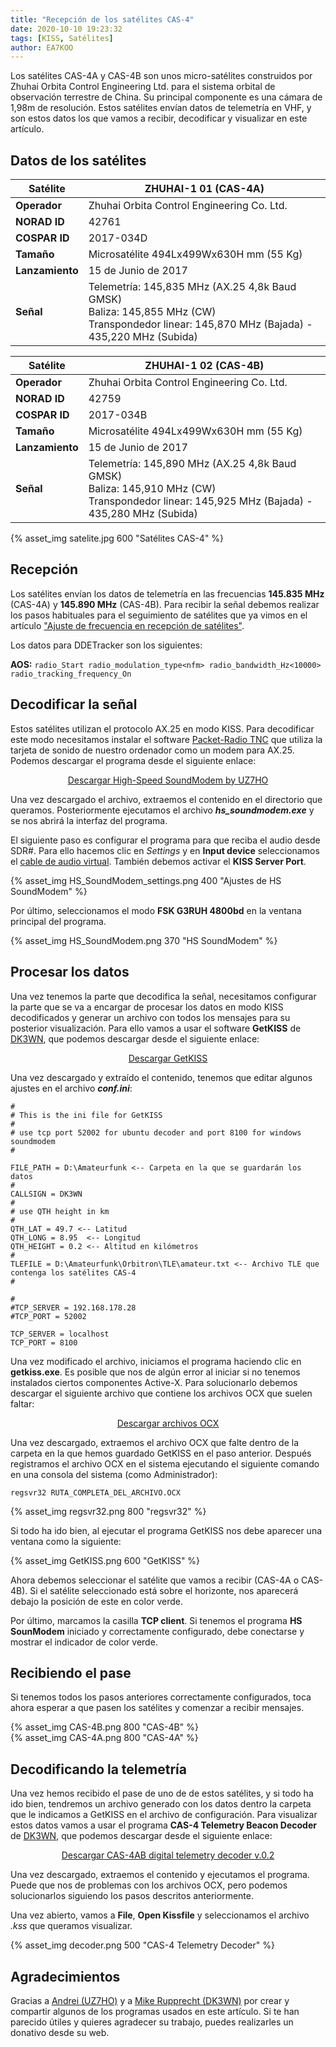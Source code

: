 ```yaml
---
title: "Recepción de los satélites CAS-4"
date: 2020-10-10 19:23:32
tags: [KISS, Satélites]
author: EA7KOO
---
```


Los satélites CAS-4A y CAS-4B son unos micro-satélites construidos por Zhuhai Orbita Control Engineering Ltd. para el sistema orbital de observación terrestre de China. Su principal componente es una cámara de 1,98m de resolución. Estos satélites envían datos de telemetría en VHF, y son estos datos los que vamos a recibir, decodificar y visualizar en este artículo.

<!-- more -->

## Datos de los satélites

| Satélite        | ZHUHAI-1 01 (CAS-4A) |
|-----------------|---|
| **Operador**    | Zhuhai Orbita Control Engineering Co. Ltd. |
| **NORAD ID**    | 42761 |
| **COSPAR ID**   | 2017-034D |
| **Tamaño**      | Microsatélite 494Lx499Wx630H mm (55 Kg) |
| **Lanzamiento** | 15 de Junio de 2017 |
| **Señal**       | Telemetría: 145,835 MHz (AX.25 4,8k Baud GMSK) <br> Baliza: 145,855 MHz (CW) <br> Transpondedor linear: 145,870 MHz (Bajada) - 435,220 MHz (Subida)|


| Satélite        | ZHUHAI-1 02 (CAS-4B) |
|-----------------|---|
| **Operador**    | Zhuhai Orbita Control Engineering Co. Ltd. |
| **NORAD ID**    | 42759 |
| **COSPAR ID**   | 2017-034B |
| **Tamaño**      | Microsatélite 494Lx499Wx630H mm (55 Kg) |
| **Lanzamiento** | 15 de Junio de 2017 |
| **Señal**       | Telemetría: 145,890 MHz (AX.25 4,8k Baud GMSK) <br> Baliza: 145,910 MHz (CW) <br> Transpondedor linear: 145,925 MHz (Bajada) - 435,280 MHz (Subida)|

{% asset_img satelite.jpg 600 "Satélites CAS-4" %}


## Recepción

Los satélites envían los datos de telemetría en las frecuencias **145.835 MHz** (CAS-4A) y **145.890 MHz** (CAS-4B). Para recibir la señal debemos realizar los pasos habituales para el seguimiento de satélites que ya vimos en el artículo ["Ajuste de frecuencia en recepción de satélites"](/ajuste-frecuencia-doppler-orbitron/).

Los datos para DDETracker son los siguientes:

**AOS:**
    ```
    radio_Start
    radio_modulation_type<nfm>
    radio_bandwidth_Hz<10000>
    radio_tracking_frequency_On
    ```


## Decodificar la señal

Estos satélites utilizan el protocolo AX.25 en modo KISS. Para decodificar este modo necesitamos instalar el software [Packet-Radio TNC](http://uz7.ho.ua/packetradio.htm) que utiliza la tarjeta de sonido de nuestro ordenador como un modem para AX.25.
Podemos descargar el programa desde el siguiente enlace:
[<center>Descargar High-Speed SoundModem by UZ7HO</center>](http://uz7.ho.ua/modem_beta/hs_soundmodem27.zip)

Una vez descargado el archivo, extraemos el contenido en el directorio que queramos. Posteriormente ejecutamos el archivo **_hs\_soundmodem.exe_** y se nos abrirá la interfaz del programa.

El siguiente paso es configurar el programa para que reciba el audio desde SDR#. Para ello hacemos clic en _Settings_ y en **Input device** seleccionamos el [cable de audio virtual](/instalacion-virtual-cable-audio/). También debemos activar el **KISS Server Port**.

{% asset_img HS_SoundModem_settings.png 400 "Ajustes de HS SoundModem" %}

Por último, seleccionamos el modo **FSK G3RUH 4800bd** en la ventana principal del programa.

{% asset_img HS_SoundModem.png 370 "HS SoundModem" %}


## Procesar los datos

Una vez tenemos la parte que decodifica la señal, necesitamos configurar la parte que se va a encargar de procesar los datos en modo KISS decodificados y generar un archivo con todos los mensajes para su posterior visualización. Para ello vamos a usar el software **GetKISS** de [DK3WN](https://www.dk3wn.info/wp/ueber-mich/), que podemos descargar desde el siguiente enlace:
[<center>Descargar GetKISS</center>](https://www.dk3wn.info/files/getkiss.zip)

Una vez descargado y extraído el contenido, tenemos que editar algunos ajustes en el archivo **_conf.ini_**:

```
#
# This is the ini file for GetKISS
#
# use tcp port 52002 for ubuntu decoder and port 8100 for windows soundmodem
#

FILE_PATH = D:\Amateurfunk <-- Carpeta en la que se guardarán los datos
#
CALLSIGN = DK3WN
#
# use QTH height in km
#
QTH_LAT = 49.7 <-- Latitud
QTH_LONG = 8.95  <-- Longitud
QTH_HEIGHT = 0.2 <-- Altitud en kilómetros
#
TLEFILE = D:\Amateurfunk\Orbitron\TLE\amateur.txt <-- Archivo TLE que contenga los satélites CAS-4
#

#
#TCP_SERVER = 192.168.178.28
#TCP_PORT = 52002

TCP_SERVER = localhost
TCP_PORT = 8100
```

Una vez modificado el archivo, iniciamos el programa haciendo clic en **getkiss.exe**. Es posible que nos de algún error al iniciar si no tenemos instalados ciertos componentes Active-X. Para solucionarlo debemos descargar el siguiente archivo que contiene los archivos OCX que suelen faltar:
[<center>Descargar archivos OCX</center>](https://www.dk3wn.info/files/ocx.zip)

Una vez descargado, extraemos el archivo OCX que falte dentro de la carpeta en la que hemos guardado GetKISS en el paso anterior. Después registramos el archivo OCX en el sistema ejecutando el siguiente comando en una consola del sistema (como Administrador):

```
regsvr32 RUTA_COMPLETA_DEL_ARCHIVO.OCX
```

{% asset_img regsvr32.png 800 "regsvr32" %}

Si todo ha ido bien, al ejecutar el programa GetKISS nos debe aparecer una ventana como la siguiente:

{% asset_img GetKISS.png 600 "GetKISS" %}

Ahora debemos seleccionar el satélite que vamos a recibir (CAS-4A o CAS-4B). Si el satélite seleccionado está sobre el horizonte, nos aparecerá debajo la posición de este en color verde.

Por último, marcamos la casilla **TCP client**. Si tenemos el programa **HS SounModem** iniciado y correctamente configurado, debe conectarse y mostrar el indicador de color verde.


## Recibiendo el pase

Si tenemos todos los pasos anteriores correctamente configurados, toca ahora esperar a que pasen los satélites y comenzar a recibir mensajes.

{% asset_img CAS-4B.png 800 "CAS-4B" %}
<br/>
{% asset_img CAS-4A.png 800 "CAS-4A" %}


## Decodificando la telemetría

Una vez hemos recibido el pase de uno de de estos satélites, y si todo ha ido bien, tendremos un archivo generado con los datos dentro la carpeta que le indicamos a GetKISS en el archivo de configuración. Para visualizar estos datos vamos a usar el programa **CAS-4 Telemetry Beacon Decoder** de [DK3WN](https://www.dk3wn.info/wp/ueber-mich/), que podemos descargar desde el siguiente enlace:
[<center>Descargar CAS-4AB digital telemetry decoder v.0.2</center>](https://www.dk3wn.info/files/cas4ab.zip)

Una vez descargado, extraemos el contenido y ejecutamos el programa. Puede que nos de problemas con los archivos OCX, pero podemos solucionarlos siguiendo los pasos descritos anteriormente.

Una vez abierto, vamos a **File**, **Open Kissfile** y seleccionamos el archivo _.kss_ que queramos visualizar.

{% asset_img decoder.png 500 "CAS-4 Telemetry Decoder" %}


## Agradecimientos

Gracias a [Andrei (UZ7HO)](http://uz7.ho.ua/) y a [Mike Rupprecht (DK3WN)](https://www.dk3wn.info/wp/ueber-mich/) por crear y compartir algunos de los programas usados en este artículo.
Si te han parecido útiles y quieres agradecer su trabajo, puedes realizarles un donativo desde su web.
